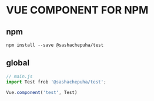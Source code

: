 # VUE COMPONENT FOR NPM

## npm
```
npm install --save @sashachepuha/test
```
## global
```js
// main.js
import Test frob '@sashachepuha/test';

Vue.component('test', Test)
```
